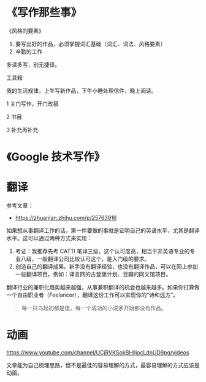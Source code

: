 # 《写作那些事》

《风格的要素》

1. 要写出好的作品，必须掌握词汇基础（词汇、词法、风格要素）
2. 辛勤的工作

多读多写，别无捷径。

工具箱

我的生活规律，上午写新作品，下午小睡处理信件，晚上阅读。

1 关门写作，开门改稿

2 书目

3 补充再补充


# 《Google 技术写作》


# 翻译

参考文章：
- https://zhuanlan.zhihu.com/p/25763916

如果想从事翻译工作的话，第一件要做的事就是证明自己的英语水平，尤其是翻译水平。这可以通过两种方式来实现：
1. 考证：我推荐先考 CATTI 笔译三级，这个认可度高，相当于非英语专业的专业八级，一般翻译公司比较认可这个，是入门级的要求。
2. 创造自己的翻译成果。新手没有翻译经验，也没有翻译作品，可以在网上参加一些翻译项目。例如：译言网的古登堡计划、豆瓣的同文馆项目。

翻译行业的兼职化趋势越来越强，从事兼职翻译的机会也越来越多。如果你打算做一个自由职业者（Feelancer），翻译这份工作可以实现你的“诗和远方”。

> 每一只鸟起初都是蛋，每一个成功的小说家开始都没有作品。

# 动画

https://www.youtube.com/channel/UCjRVKSokBHlljocLdnUD9pg/videos

文章能为自己梳理思路，但不是最佳的容易理解的方式，最容易理解的方式应该是动画。